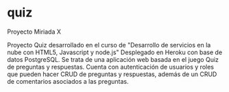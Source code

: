 # quiz
Proyecto Miriada X

Proyecto Quiz desarrollado en el curso de "Desarrollo de servicios en la nube con HTML5, Javascript y node.js"
    Desplegado en Heroku con base de datos PostgreSQL.
    Se trata de una aplicación web basada en el juego Quiz de preguntas y respuestas.
    Cuenta con autenticación de usuarios y roles que pueden hacer CRUD de preguntas y respuestas, además de un CRUD de comentarios asociados a las preguntas.
